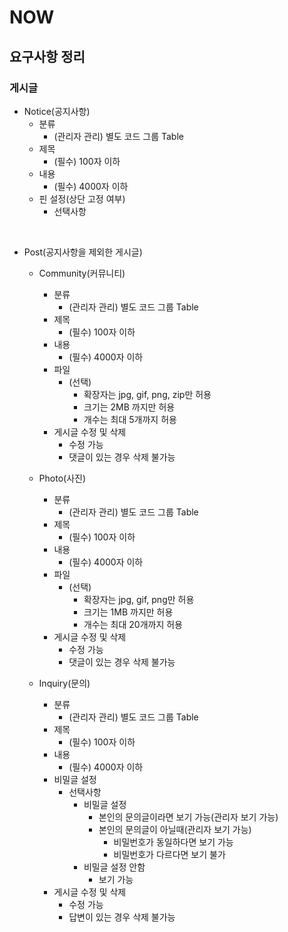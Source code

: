 # NOW

## 요구사항 정리

### 게시글
  - Notice(공지사항)
    - 분류
      - (관리자 관리) 별도 코드 그룹 Table
    - 제목
      - (필수) 100자 이하
    - 내용
      - (필수) 4000자 이하
    - 핀 설정(상단 고정 여부)
      - 선택사항

<br>

  - Post(공지사항을 제외한 게시글)
    - Community(커뮤니티)
      - 분류
        - (관리자 관리) 별도 코드 그룹 Table
      - 제목
        - (필수) 100자 이하
      - 내용
        - (필수) 4000자 이하
      - 파일
        - (선택) 
          - 확장자는 jpg, gif, png, zip만 허용
          - 크기는 2MB 까지만 허용
          - 개수는 최대 5개까지 허용
      - 게시글 수정 및 삭제
        - 수정 가능
        - 댓글이 있는 경우 삭제 불가능
    
    - Photo(사진)
        - 분류
            - (관리자 관리) 별도 코드 그룹 Table
        - 제목
            - (필수) 100자 이하
        - 내용
            - (필수) 4000자 이하
        - 파일
            - (선택)
                - 확장자는 jpg, gif, png만 허용
                - 크기는 1MB 까지만 허용
                - 개수는 최대 20개까지 허용
        - 게시글 수정 및 삭제
            - 수정 가능
            - 댓글이 있는 경우 삭제 불가능
    
    - Inquiry(문의)
        - 분류
            - (관리자 관리) 별도 코드 그룹 Table
        - 제목
            - (필수) 100자 이하
        - 내용
            - (필수) 4000자 이하
        - 비밀글 설정
          - 선택사항
            - 비밀글 설정
              - 본인의 문의글이라면 보기 가능(관리자 보기 가능)
              - 본인의 문의글이 아닐때(관리자 보기 가능)
                - 비밀번호가 동일하다면 보기 가능
                - 비밀번호가 다르다면 보기 불가
            - 비밀글 설정 안함
              - 보기 가능
        - 게시글 수정 및 삭제
            - 수정 가능
            - 답변이 있는 경우 삭제 불가능